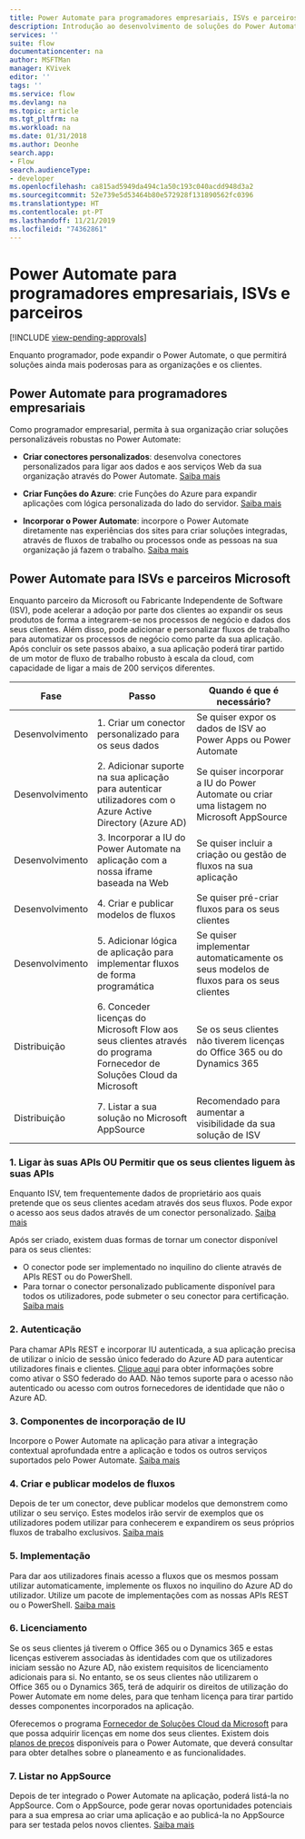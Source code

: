 ```yaml
---
title: Power Automate para programadores empresariais, ISVs e parceiros | Microsoft Docs
description: Introdução ao desenvolvimento de soluções do Power Automate.
services: ''
suite: flow
documentationcenter: na
author: MSFTMan
manager: KVivek
editor: ''
tags: ''
ms.service: flow
ms.devlang: na
ms.topic: article
ms.tgt_pltfrm: na
ms.workload: na
ms.date: 01/31/2018
ms.author: Deonhe
search.app:
- Flow
search.audienceType:
- developer
ms.openlocfilehash: ca815ad5949da494c1a50c193c040acdd948d3a2
ms.sourcegitcommit: 52e739e5d53464b80e572928f131890562fc0396
ms.translationtype: HT
ms.contentlocale: pt-PT
ms.lasthandoff: 11/21/2019
ms.locfileid: "74362861"
---
```

# <a name="power-automate-for-enterprise-developers-isvs-and-partners"></a>Power Automate para programadores empresariais, ISVs e parceiros
[!INCLUDE [view-pending-approvals](../includes/cc-rebrand.md)]

Enquanto programador, pode expandir o Power Automate, o que permitirá soluções ainda mais poderosas para as organizações e os clientes.

## <a name="power-automate-for-enterprise-developers"></a>Power Automate para programadores empresariais

Como programador empresarial, permita à sua organização criar soluções personalizáveis robustas no Power Automate:

- **Criar conectores personalizados**: desenvolva conectores personalizados para ligar aos dados e aos serviços Web da sua organização através do Power Automate. [Saiba mais](https://docs.microsoft.com/connectors/custom-connectors/)

- **Criar Funções do Azure**: crie Funções do Azure para expandir aplicações com lógica personalizada do lado do servidor. [Saiba mais](/azure/azure-functions/app-service-export-api-to-powerapps-and-flow)

- **Incorporar o Power Automate**: incorpore o Power Automate diretamente nas experiências dos sites para criar soluções integradas, através de fluxos de trabalho ou processos onde as pessoas na sua organização já fazem o trabalho. [Saiba mais](embed-flow-dev.md)

## <a name="power-automate-for-isvs-and-microsoft-partners"></a>Power Automate para ISVs e parceiros Microsoft

Enquanto parceiro da Microsoft ou Fabricante Independente de Software (ISV), pode acelerar a adoção por parte dos clientes ao expandir os seus produtos de forma a integrarem-se nos processos de negócio e dados dos seus clientes. Além disso, pode adicionar e personalizar fluxos de trabalho para automatizar os processos de negócio como parte da sua aplicação. Após concluir os sete passos abaixo, a sua aplicação poderá tirar partido de um motor de fluxo de trabalho robusto à escala da cloud, com capacidade de ligar a mais de 200 serviços diferentes.

| Fase | Passo | Quando é que é necessário? |
| --- | --- | --- |
| Desenvolvimento | 1. Criar um conector personalizado para os seus dados | Se quiser expor os dados de ISV ao Power Apps ou Power Automate |
| Desenvolvimento | 2. Adicionar suporte na sua aplicação para autenticar utilizadores com o Azure Active Directory (Azure AD) | Se quiser incorporar a IU do Power Automate ou criar uma listagem no Microsoft AppSource | 
| Desenvolvimento | 3. Incorporar a IU do Power Automate na aplicação com a nossa iframe baseada na Web | Se quiser incluir a criação ou gestão de fluxos na sua aplicação | 
| Desenvolvimento | 4. Criar e publicar modelos de fluxos | Se quiser pré-criar fluxos para os seus clientes | 
| Desenvolvimento | 5. Adicionar lógica de aplicação para implementar fluxos de forma programática | Se quiser implementar automaticamente os seus modelos de fluxos para os seus clientes | 
| Distribuição | 6. Conceder licenças do Microsoft Flow aos seus clientes através do programa Fornecedor de Soluções Cloud da Microsoft | Se os seus clientes não tiverem licenças do Office 365 ou do Dynamics 365 |
| Distribuição | 7. Listar a sua solução no Microsoft AppSource | Recomendado para aumentar a visibilidade da sua solução de ISV |

### <a name="1-connecting-to-your-apis-or-enabling-customers-to-connect-to-your-apis"></a>1. Ligar às suas APIs OU Permitir que os seus clientes liguem às suas APIs

Enquanto ISV, tem frequentemente dados de proprietário aos quais pretende que os seus clientes acedam através dos seus fluxos. Pode expor o acesso aos seus dados através de um conector personalizado. [Saiba mais](https://docs.microsoft.com/connectors/custom-connectors/)

Após ser criado, existem duas formas de tornar um conector disponível para os seus clientes:
- O conector pode ser implementado no inquilino do cliente através de APIs REST ou do PowerShell.
- Para tornar o conector personalizado publicamente disponível para todos os utilizadores, pode submeter o seu conector para certificação. [Saiba mais](https://docs.microsoft.com/connectors/custom-connectors/submit-certification)

### <a name="2-authentication"></a>2. Autenticação 

Para chamar APIs REST e incorporar IU autenticada, a sua aplicação precisa de utilizar o início de sessão único federado do Azure AD para autenticar utilizadores finais e clientes. [Clique aqui](https://identity.microsoft.com/) para obter informações sobre como ativar o SSO federado do AAD. Não temos suporte para o acesso não autenticado ou acesso com outros fornecedores de identidade que não o Azure AD. 

### <a name="3-embedding-ui-components"></a>3. Componentes de incorporação de IU

Incorpore o Power Automate na aplicação para ativar a integração contextual aprofundada entre a aplicação e todos os outros serviços suportados pelo Power Automate. [Saiba mais](embed-flow-dev.md)

### <a name="4-create-and-publish-flow-templates"></a>4. Criar e publicar modelos de fluxos

Depois de ter um conector, deve publicar modelos que demonstrem como utilizar o seu serviço. Estes modelos irão servir de exemplos que os utilizadores podem utilizar para conhecerem e expandirem os seus próprios fluxos de trabalho exclusivos. [Saiba mais](../publish-a-template.md)

### <a name="5-deployment"></a>5. Implementação

Para dar aos utilizadores finais acesso a fluxos que os mesmos possam utilizar automaticamente, implemente os fluxos no inquilino do Azure AD do utilizador. Utilize um pacote de implementações com as nossas APIs REST ou o PowerShell. [Saiba mais](https://docs.microsoft.com/powerapps/export-import-packages)

### <a name="6-licensing"></a>6. Licenciamento

Se os seus clientes já tiverem o Office 365 ou o Dynamics 365 e estas licenças estiverem associadas às identidades com que os utilizadores iniciam sessão no Azure AD, não existem requisitos de licenciamento adicionais para si. No entanto, se os seus clientes não utilizarem o Office 365 ou o Dynamics 365, terá de adquirir os direitos de utilização do Power Automate em nome deles, para que tenham licença para tirar partido desses componentes incorporados na aplicação.

Oferecemos o programa [Fornecedor de Soluções Cloud da Microsoft](https://partner.microsoft.com/cloud-solution-provider) para que possa adquirir licenças em nome dos seus clientes. Existem dois [planos de preços](https://flow.microsoft.com/pricing/) disponíveis para o Power Automate, que deverá consultar para obter detalhes sobre o planeamento e as funcionalidades.

### <a name="7-list-on-appsource"></a>7. Listar no AppSource

Depois de ter integrado o Power Automate na aplicação, poderá listá-la no AppSource. Com o AppSource, pode gerar novas oportunidades potenciais para a sua empresa ao criar uma aplicação e ao publicá-la no AppSource para ser testada pelos novos clientes. [Saiba mais](dev-appsource-test-drive.md)
